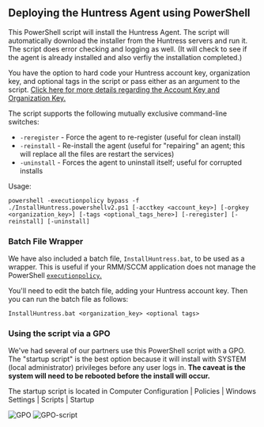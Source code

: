 ## Deploying the Huntress Agent using PowerShell

This PowerShell script will install the Huntress Agent. The script will automatically download the installer from the Huntress servers and run it. The script does error checking and logging as well. (It will check to see if the agent is already installed and also verfiy the installation completed.)

You have the option to hard code your Huntress account key, organization key, and optional tags in the script or pass either as an argument to the script. [Click here for more details regarding the Account Key and Organization Key.](https://support.huntress.io/article/7-using-account-and-organization-keys)

The script supports the following mutually exclusive command-line switches:
* `-reregister` - Force the agent to re-register (useful for clean install)
* `-reinstall` - Re-install the agent (useful for "repairing" an agent; this will replace all the files are restart the services)
* `-uninstall` - Forces the agent to uninstall itself; useful for corrupted installs

Usage:
```
powershell -executionpolicy bypass -f ./InstallHuntress.powershellv2.ps1 [-acctkey <account_key>] [-orgkey <organization_key>] [-tags <optional_tags_here>] [-reregister] [-reinstall] [-uninstall]
```
### Batch File Wrapper

We have also included a batch file, `InstallHuntress.bat`, to be used as a wrapper. This is useful if your RMM/SCCM application does not manage the PowerShell [`executionpolicy`.](https://docs.microsoft.com/en-us/powershell/module/microsoft.powershell.security/set-executionpolicy?view=powershell-3.0)

You'll need to edit the batch file, adding your Huntress account key. Then you can run the batch file as follows:

```
InstallHuntress.bat <organization_key> <optional tags>
```

### Using the script via a GPO

We've had several of our partners use this PowerShell script with a GPO. The "startup script" is the best option because it will install with SYSTEM (local administrator) privileges before any user logs in. **The caveat is the system will need to be rebooted before the install will occur.**

The startup script is located in Computer Configuration | Policies | Windows Settings | Scripts | Startup

<img src="gpo_startup.png" border="0" alt="GPO">

<img src="gpo_startup_script.png" border="0" alt="GPO-script">
